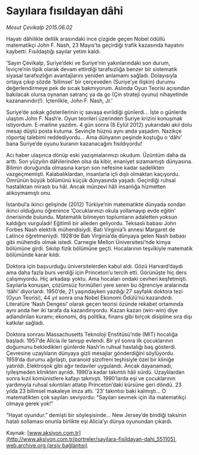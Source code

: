 # Sayılara fısıldayan dâhi

*Mesut Çevikalp 2015.06.02*

<div class="pNewsDetailMainContent ctx_content" itemprop="articleBody">
 <p>
  Hayatı dâhilikle delilik arasındaki ince çizgide geçen Nobel ödüllü matematikçi John F. Nash, 23 Mayıs’ta geçirdiği trafik kazasında hayatını kaybetti. Fısıldaştığı sayılar yetim kaldı.
 </p>
 <p>
  ‘Sayın Çevikalp, Suriye’deki ve Suriye’nin yakınlarındaki son durum, İsviçre’nin tipik olarak devam ettirdiği tarafsızlığa benzer bir sistematik siyasal tarafsızlığın avantajlarını yeniden anlamamı sağladı. Dolayısıyla ortaya çıkıp sözde ‘bilimsel’ bir çerçeveden (Suriye’ye ilişkin) durumu değerlendirmeye pek de sıcak bakmıyorum. Aslında Oyun Teorisi açısından bakılacak olursa oynanan satranç ya da go (Çin strateji oyunu) nihayetinde kazananındır(!). İçtenlikle, John F. Nash, Jr.’
 </p>
 <p>
  Suriye’de sokak gösterilerinin iç savaşa evrildiği günlerdi… İşte o günlerde ulaştım John F. Nash’e. Oyun teorileri üzerinden Suriye krizini konuşmak istiyordum. E-mailine yazdım. 4 gün sonra (8 Eylül 2012) yukarıdaki akıl dolu mesajı düştü posta kutuma. Sevinçle hüznü aynı anda yaşadım. Nazikçe röportaj talebimi reddediyordu… Ama dünyanın peşinde koştuğu o ‘dâhi’ bana Suriye’de oyunu kuranın kazanacağını fısıldıyordu!
 </p>
 <p>
  Acı haber ulaşınca dönüp eski yazışmalarımızı okudum. Üzüntüm daha da arttı. Son yüzyılın dâhilerinden olsa da kibir, enaniyet sızamamıştı dünyasına. Bilimin doruğunda olmasına karşın son nefesine kadar sadelikten vazgeçmemişti. Kalabalıklardan, insanlarla içli dışlı olmaktan kaçıyordu. Ömrünün büyük bölümünü küçük dünyasında yaşadı. Geçirdiği ruhsal hastalıktan mirastı bu hâl. Ancak münzevi hâli insanlığa hizmetten alıkoymamıştı onu.
 </p>
 <p>
  İstanbul’a ikinci gelişinde (2012) Türkiye’nin matematikte dünyada sondan ikinci olduğunu öğrenince ‘Çocuklarınızı okula yollamayıp evde eğitin’ önerisinde bulundu. Matematik bilmeyen toplumların adaletten yoksun kaldığını vurguladı! Eğitimli bir aileden geliyordu. Teksaslı babası John Forbes Nash elektrik mühendisiydi. Batı Virginia’lı annesi Margaret de Latince öğretmeniydi. 1928’de Batı Virginia’da dünyaya gelen Nash babası gibi mühendis olmak istedi. Carnegie Mellon Üniversitesi’nde kimya bölümüne girdi. Sıkılıp fizik bölümüne geçti. Hocalarının teşvikiyle matematik bölümünde karar kıldı.
 </p>
 <p>
  Doktora için başvurduğu üniversitelerden kabul aldı. Gözü Harvard’daydı ama daha fazla burs verdiği için Princeton’u tercih etti. Görünüşte hiç ders çalışmıyordu. Hiç arkadaşı yoktu. Ama hocaları ondaki cevheri keşfetmişti. Sayılarla konuşan, çözümsüz formülleri yere seren bu öğrenciye aralarında ‘dâhi’ diyorlardı. 1950’de, 21 yaşındayken yazdığı 27 sayfalık doktora tezi (Oyun Teorisi), 44 yıl sonra ona Nobel Ekonomi Ödülü’nü kazandırdı. Literatüre ‘Nash Dengesi’ olarak geçen teorisi özünde rekabet ortamında aynı anda her iki tarafa da kazandırıyordu. Kazan kazan (win-win) diye adlandırılan kuramı; ekonomi, dış politika, finans gibi birçok disipline sıra dışı katkılar sağladı.
 </p>
 <p>
  Doktora sonrası Massachusetts Teknoloji Enstitüsü’nde (MIT) hocalığa başladı. 1957’de Alicia ile tanışıp evlendi. Bir yıl sonra ilk çocuklarının doğumunu bekledikleri günlerde Nash’in ruhsal hastalığı baş gösterdi. Çevresine uzaylıların dünyaya gizli mesajlar gönderdiğini söylüyordu. 1959’da durumu ağırlaştı, paranoid şizofreni teşhisiyle özel bir kliniğe yatırıldı. Elektroşok gibi ağır tedaviler uygulandı. Ancak dayanamadı, iyileşmeden klinikten ayrıldı. 1990’a kadar takıntılı hâli sürdü. Uzaylılardan sonra kızıl komünistlere kafayı takmıştı. 1990’larda eşi ve çocuklarının yardımıyla ruhsal sıkıntıları atlatıp Princeton’daki kürsüne geri döndü. 23 yılda 23 bilimsel makaleye imza attı. ‘23’ takıntısı baki kalmıştı… O matematikten çok sayıları seviyordu: “Sayıları sevmek için illa matematikçi olmaya gerek yok!”
 </p>
 <p>
  “Hayat oyundur.” demişti bir söyleşisinde… New Jersey’de bindiği taksinin hatalı sollaması onunla birlikte eşi Alicia’yı dünya oyunundan çıkardı.
 </p>
</div>


Kaynak: [www.aksiyon.com.tr](http://www.aksiyon.com.tr/portreler/sayilara-fisildayan-dahi_551105), [web.archive.org (arşiv bağlantısı)](http://web.archive.org/web/20151217135149/http://www.aksiyon.com.tr/portreler/sayilara-fisildayan-dahi_551105)
